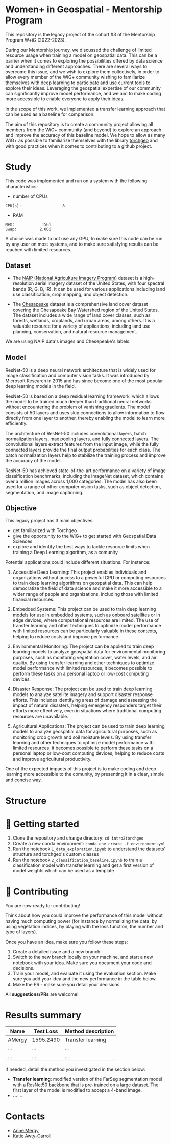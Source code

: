 # Women+ in Geospatial - Mentorship Program

This repository is the legacy project of the cohort #3 of the Mentorship Program W+iG (2022-2023).

During our Mentorship journey, we discussed the challenge of limited resource usage when training a model on geospatial data. This can be a barrier when it comes to exploring the possibilities offered by data science and understanding different approaches. There are several ways to overcome this issue, and we wish to explore them collectively, in order to allow every member of the WiG+ community wishing to familiarize themselves with deep learning to participate and use current tools to explore their ideas. Leveraging the geospatial expertise of our community can significantly improve model performance, and we aim to make coding more accessible to enable everyone to apply their ideas.

In the scope of this work, we implemented a transfer learning approach that can be used as a baseline for comparison.

The aim of this repository is to create a community project allowing all members from the WiG+ community (and beyond) to explore an approach and improve the accuracy of this baseline model. We hope to allow as many WiG+ as possible to familiarize themselves with the library [torchgeo](https://torchgeo.readthedocs.io/en/stable/) and with good practices when it comes to contributing to a github project.

# Study

This code was implemented and run on a system with the following characteristics:
- number of CPUs
```
CPU(s):                  8
```
- RAM
```
Mem:            15Gi
Swap:          2,0Gi
```

A choice was made to not use any GPU, to make sure this code can be run by any user on most systems, and to make sure satisfying results can be reached with limited resources. 

## Dataset

- The [NAIP (National Agriculture Imagery Program)](https://catalog.data.gov/dataset/national-agriculture-imagery-program-naip) dataset is a high-resolution aerial imagery dataset of the United States, with four spectral bands (R, G, B, IR). It can be used for various applications including land use classification, crop mapping, and object detection.

- The [Chesapeake](https://www.chesapeakeconservancy.org/wp-content/uploads/2017/01/LandCover101Guide.pdf) dataset is a comprehensive land cover dataset covering the Chesapeake Bay Watershed region of the United States. The dataset includes a wide range of land cover classes, such as forests, wetlands, croplands, and urban areas, among others. It is a valuable resource for a variety of applications, including land use planning, conservation, and natural resource management.

We are using NAIP data's images and Chesepeake's labels. 

## Model

ResNet-50 is a deep neural network architecture that is widely used for image classification and computer vision tasks. It was introduced by Microsoft Research in 2015 and has since become one of the most popular deep learning models in the field.

ResNet-50 is based on a deep residual learning framework, which allows the model to be trained much deeper than traditional neural networks without encountering the problem of vanishing gradients. The model consists of 50 layers and uses skip connections to allow information to flow directly from one layer to another, thereby enabling the model to learn more efficiently.

The architecture of ResNet-50 includes convolutional layers, batch normalization layers, max pooling layers, and fully connected layers. The convolutional layers extract features from the input image, while the fully connected layers provide the final output probabilities for each class. The batch normalization layers help to stabilize the training process and improve the accuracy of the model.

ResNet-50 has achieved state-of-the-art performance on a variety of image classification benchmarks, including the ImageNet dataset, which contains over a million images across 1,000 categories. The model has also been used for a range of other computer vision tasks, such as object detection, segmentation, and image captioning.

## Objective

This legacy project has 3 main objectives:
- get familiarized with Torchgeo
- give the opportunity to the WiG+ to get started with Geospatial Data Sciences
- explore and identify the best ways to tackle resource limits when training a Deep Learning algorithm, as a comunity

Potential applications could include different situations. For instance:
1. Accessible Deep Learning: This project enables individuals and organizations without access to a powerful GPU or computing resources to train deep learning algorithms on geospatial data. This can help democratize the field of data science and make it more accessible to a wider range of people and organizations, including those with limited financial resources.

2. Embedded Systems: This project can be used to train deep learning models for use in embedded systems, such as onboard satellites or in edge devices, where computational resources are limited. The use of transfer learning and other techniques to optimize model performance with limited resources can be particularly valuable in these contexts, helping to reduce costs and improve performance.

3. Environmental Monitoring: The project can be applied to train deep learning models to analyze geospatial data for environmental monitoring purposes, such as monitoring vegetation cover, water levels, and air quality. By using transfer learning and other techniques to optimize model performance with limited resources, it becomes possible to perform these tasks on a personal laptop or low-cost computing devices.

4. Disaster Response: The project can be used to train deep learning models to analyze satellite imagery and support disaster response efforts. This includes identifying areas of damage and assessing the impact of natural disasters, helping emergency responders target their efforts more effectively, even in situations where traditional computing resources are unavailable.

5. Agricultural Applications: The project can be used to train deep learning models to analyze geospatial data for agricultural purposes, such as monitoring crop growth and soil moisture levels. By using transfer learning and other techniques to optimize model performance with limited resources, it becomes possible to perform these tasks on a personal laptop or low-cost computing devices, helping to reduce costs and improve agricultural productivity.

One of the expected impacts of this project is to make coding and deep learning more accessible to the comunity, by presenting it in a clear, simple and concise way. 


# Structure

# :rocket: Getting started

1. Clone the repository and change directory: `cd intro2torchgeo`
2. Create a new conda environment: `conda env create -f environment.yml`
3. Run the notebook `1_data_exploration.ipynb` to understand the datasets' structure and torchgeo's custom classes
4. Run the notebook `2_classification_baseline.ipynb` to train a classification model with transfer learning and get a first version of model weights which can be used as a template


# :pencil: Contributing

You are now ready for contributing!

Think about how you could improve the performance of this model without having much computing power (for instance by normalizing the data, by using vegetation indices, by playing with the loss function, the number and type of layers).

Once you have an idea, make sure you follow these steps:
1. Create a detailed issue and a new branch
2. Switch to the new branch locally on your machine, and start a new notebook with your idea. Make sure you document your code and decisions.
3. Train your model, and evaluate it using the evaluation section. Make sure you add your idea and the new performance in the table below.
4. Make the PR - make sure you detail your decisions.

All **suggestions/PRs** are welcome!

# Results summary

| Name | Test Loss | Method description |
|--------|--------|--------|
| AMergy | 1595.2490 | Transfer learning |
| ... | ... | ... |
| ... | ... | ... |

If needed, detail the method you investigated in the section below:
- **Transfer learning**: modified version of the FarSeg segmentation model with a ResNet50 backbone that is pre-trained on a large dataset. The first layer of the model is modified to accept a 4-band image.
- **...**: ...

# Contacts

- [Anne Mergy](https://github.com/AMergy)
- [Katie Awty-Carroll](https://github.com/klh5)
